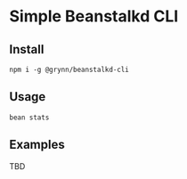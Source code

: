 # Simple Beanstalkd CLI

## Install

`npm i -g @grynn/beanstalkd-cli`

## Usage

`bean stats`

## Examples

TBD